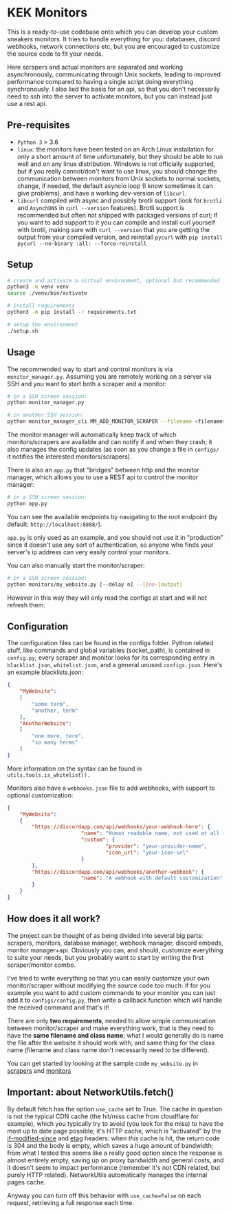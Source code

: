 # KEK Monitors
This is a ready-to-use codebase onto which you can develop your custom sneakers monitors. It tries to handle everything for you: databases, discord webhooks, network connections etc, but you are encouraged to customize the source code to fit your needs.

Here scrapers and actual monitors are separated and working asynchronously, communicating through Unix sockets, leading to improved performance compared to having a single script doing everything synchronously. I also lied the basis for an api, so that you don't necessarily need to ssh into the server to activate monitors, but you can instead just use a rest api.


## Pre-requisites
* `Python 3` > 3.6
* `linux`: the monitors have been tested on an Arch Linux installation for only a short amount of time unfortunately, but they should be able to run well and on any linux distribution. Windows is not officially supported, but if you really cannot/don't want to use linux, you should change the communication between monitors from Unix sockets to normal sockets, change, if needed, the default asyncio loop (I know sometimes it can give problems), and have a working dev-version of `libcurl`.
* `libcurl` compiled with async and possibly brotli support (look for `brotli` and `AsynchDNS` in `curl --version` features). Brotli support is recommended but often not shipped with packaged versions of curl; if you want to add support to it you can compile and install curl yourself with brotli, making sure with ```curl --version``` that you are getting the output from your compiled version, and reinstall `pycurl` with ```pip install pycurl --no-binary :all: --force-reinstall```

## Setup
```bash
# create and activate a virtual environment, optional but recommended
python3 -m venv venv 
source ./venv/bin/activate

# install requirements
python3 -m pip install -r requirements.txt

# setup the environment
./setup.sh
```

## Usage
The recommended way to start and control monitors is via ```monitor_manager.py```.
Assuming you are remotely working on a server via SSH and you want to start both a scraper and a monitor:
```bash
# in a SSH screen session:
python monitor_manager.py

# in another SSH session:
python monitor_manager_cli MM_ADD_MONITOR_SCRAPER --filename <filename> --class_name <class_name>
```
The monitor manager will automatically keep track of which monitors/scrapers are available and can notify if and when they crash; it also manages the config updates (as soon as you change a file in ```configs/``` it notifies the interested monitors/scrapers).

There is also an ```app.py``` that "bridges" between http and the monitor manager, which allows you to use a REST api to control the monitor manager:
```bash
# in a SSH screen session:
python app.py
```
You can see the available endpoints by navigating to the root endpoint (by default: `http://localhost:8888/`).

```app.py``` is only used as an example, and you should not use it in "production" since it doesn't use any sort of authentication, so anyone who finds your server's ip address can very easily control your monitors.

You can also manually start the monitor/scraper:
```bash
# in a SSH screen session:
python monitors/my_website.py [--delay n] --[[no-]output]
```
However in this way they will only read the configs at start and will not refresh them.
## Configuration
The configuration files can be found in the configs folder. Python related stuff, like commands and global variables (socket_path), is contained in `config.py`; every scraper and monitor looks for its corresponding entry in `blacklist.json`, `whitelist.json`, and a general unused `configs.json`. Here's an example blacklists.json:

```json
{
	"MyWebsite": 
	[
		"some term",
		"another, term"
	],
	"AnotherWebsite":
	[
		"one more, term",
		"so many terms"
	]
}
```

More information on the syntax can be found in `utils.tools.is_whitelist().`

Monitors also have a `webhooks.json` file to add webhooks, with support to optional customization:

```json
{
	"MyWebsite": 
	{
		"https://discordapp.com/api/webhooks/your-webhook-here": {
                        "name": "Human readable name, not used at all in the code",
                        "custom": {
                                "provider": "your-provider-name",
                                "icon_url": "your-icon-url"
                        }
		},
		"https://discordapp.com/api/webhooks/another-webhook": {
                        "name": "A webhook with default customization"
		}
	}
}
```

## How does it all work?
The project can be thought of as being divided into several big parts: scrapers, monitors, database manager, webhook manager, discord embeds, monitor manager+api. Obviously you can, and should, customize everything to suite your needs, but you probably want to start by writing the first scraper/monitor combo.

I've tried to write everything so that you can easily customize your own monitor/scraper without modifying the source code too much: if for you example you want to add custom commands to your monitor you can just add it to ```configs/config.py```, then write a callback function which will handle the received command and that's it!

There are only **two requirements**, needed to allow simple communication between monitor/scraper and make everything work, that is they need to have the **same filename and class name**; what I would generally do is name the file after the website it should work with, and same thing for the class name (filename and class name don't necessarily need to be different).

You can get started by looking at the sample code `my_website.py` in [scrapers](https://github.com/berton7/monitors/blob/master/scrapers/my_website.py) and [monitors](https://github.com/berton7/monitors/blob/master/monitors/my_website.py)

## Important: about NetworkUtils.fetch()
By default fetch has the option `use_cache` set to True. The cache in question is not the typical CDN cache (the hit/miss cache from cloudflare for example), which you typically try to avoid (you look for the miss) to have the most up to date page possible; it's HTTP cache, which is "activated" by the [if-modified-since](https://developer.mozilla.org/en-US/docs/Web/HTTP/Headers/If-Modified-Since) and [etag](https://developer.mozilla.org/en-US/docs/Web/HTTP/Headers/ETag) headers: when *this* cache is hit, the return code is 304 and the body is empty, which saves a huge amount of bandwidth; from what I tested this seems like a really good option since the response is almost entirely empty, saving up on proxy bandwidth and general costs, and it doesn't seem to impact performance (remember it's not CDN related, but purely HTTP related). NetworkUtils automatically manages the internal pages cache.

Anyway you can turn off this behavior with `use_cache=False` on each request, retrieving a full response each time.
